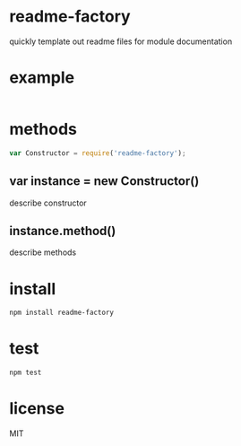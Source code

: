 # readme-factory
quickly template out readme files for module documentation

# example
```javascript

```

# methods
```javascript
var Constructor = require('readme-factory');
```

## var instance = new Constructor()
describe constructor

## instance.method()
describe methods

# install
```bash
npm install readme-factory
```

# test
```bash
npm test
```

# license
MIT

